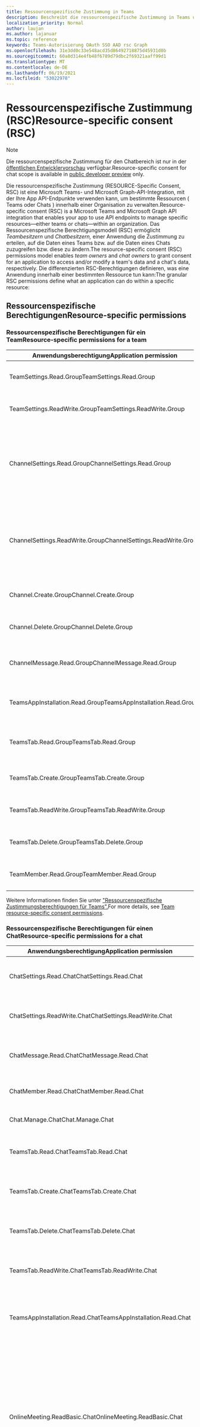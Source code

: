 ```yaml
---
title: Ressourcenspezifische Zustimmung in Teams
description: Beschreibt die ressourcenspezifische Zustimmung in Teams und wie sie genutzt werden kann.
localization_priority: Normal
author: laujan
ms.author: lajanuar
ms.topic: reference
keywords: Teams-Autorisierung OAuth SSO AAD rsc Graph
ms.openlocfilehash: 31e3dd0c33e548acd35d86492718875d45931d0b
ms.sourcegitcommit: 60a8d314e4fb48f6789d79dbc2f69321aaff99d1
ms.translationtype: MT
ms.contentlocale: de-DE
ms.lasthandoff: 06/19/2021
ms.locfileid: "53022978"
---
```

# <a name="resource-specific-consent-rsc"></a><span data-ttu-id="8dbed-104">Ressourcenspezifische Zustimmung (RSC)</span><span class="sxs-lookup"><span data-stu-id="8dbed-104">Resource-specific consent (RSC)</span></span>

> [!NOTE]
> <span data-ttu-id="8dbed-105">Die ressourcenspezifische Zustimmung für den Chatbereich ist nur in der [öffentlichen Entwicklervorschau](../../resources/dev-preview/developer-preview-intro.md) verfügbar.</span><span class="sxs-lookup"><span data-stu-id="8dbed-105">Resource-specific consent for chat scope is available in [public developer preview](../../resources/dev-preview/developer-preview-intro.md) only.</span></span>

<span data-ttu-id="8dbed-106">Die ressourcenspezifische Zustimmung (RESOURCE-Specific Consent, RSC) ist eine Microsoft Teams- und Microsoft Graph-API-Integration, mit der Ihre App API-Endpunkte verwenden kann, um bestimmte Ressourcen ( Teams oder Chats ) innerhalb einer Organisation zu verwalten.</span><span class="sxs-lookup"><span data-stu-id="8dbed-106">Resource-specific consent (RSC) is a Microsoft Teams and Microsoft Graph API integration that enables your app to use API endpoints to manage specific resources—either teams or chats—within an organization.</span></span> <span data-ttu-id="8dbed-107">Das Ressourcenspezifische Berechtigungsmodell (RSC) ermöglicht *Teambesitzern* und *Chatbesitzern,* einer Anwendung die Zustimmung zu erteilen, auf die Daten eines Teams bzw. auf die Daten eines Chats zuzugreifen bzw. diese zu ändern.</span><span class="sxs-lookup"><span data-stu-id="8dbed-107">The resource-specific consent (RSC) permissions model enables *team owners* and *chat owners* to grant consent for an application to access and/or modify a team's data and a chat's data, respectively.</span></span> <span data-ttu-id="8dbed-108">Die differenzierten RSC-Berechtigungen definieren, was eine Anwendung innerhalb einer bestimmten Ressource tun kann:</span><span class="sxs-lookup"><span data-stu-id="8dbed-108">The granular RSC permissions define what an application can do within a specific resource:</span></span>

## <a name="resource-specific-permissions"></a><span data-ttu-id="8dbed-109">Ressourcenspezifische Berechtigungen</span><span class="sxs-lookup"><span data-stu-id="8dbed-109">Resource-specific permissions</span></span>

### <a name="resource-specific-permissions-for-a-team"></a><span data-ttu-id="8dbed-110">Ressourcenspezifische Berechtigungen für ein Team</span><span class="sxs-lookup"><span data-stu-id="8dbed-110">Resource-specific permissions for a team</span></span>
|<span data-ttu-id="8dbed-111">Anwendungsberechtigung</span><span class="sxs-lookup"><span data-stu-id="8dbed-111">Application permission</span></span>| <span data-ttu-id="8dbed-112">Aktion</span><span class="sxs-lookup"><span data-stu-id="8dbed-112">Action</span></span> |
| ----- | ----- |
|<span data-ttu-id="8dbed-113">TeamSettings.Read.Group</span><span class="sxs-lookup"><span data-stu-id="8dbed-113">TeamSettings.Read.Group</span></span> | <span data-ttu-id="8dbed-114">Rufen Sie die Einstellungen dieses Teams ab.</span><span class="sxs-lookup"><span data-stu-id="8dbed-114">Get this team's settings.</span></span>|
|<span data-ttu-id="8dbed-115">TeamSettings.ReadWrite.Group</span><span class="sxs-lookup"><span data-stu-id="8dbed-115">TeamSettings.ReadWrite.Group</span></span>|<span data-ttu-id="8dbed-116">Aktualisieren Sie die Einstellungen dieses Teams.</span><span class="sxs-lookup"><span data-stu-id="8dbed-116">Update this team's settings.</span></span>|
|<span data-ttu-id="8dbed-117">ChannelSettings.Read.Group</span><span class="sxs-lookup"><span data-stu-id="8dbed-117">ChannelSettings.Read.Group</span></span>|<span data-ttu-id="8dbed-118">Rufen Sie die Kanalnamen, Kanalbeschreibungen und Kanaleinstellungen dieses Teams ab.</span><span class="sxs-lookup"><span data-stu-id="8dbed-118">Get this team's channel names, channel descriptions, and channel settings.</span></span>|
|<span data-ttu-id="8dbed-119">ChannelSettings.ReadWrite.Group</span><span class="sxs-lookup"><span data-stu-id="8dbed-119">ChannelSettings.ReadWrite.Group</span></span>|<span data-ttu-id="8dbed-120">Aktualisieren Sie die Kanalnamen, Kanalbeschreibungen und Kanaleinstellungen dieses Teams.</span><span class="sxs-lookup"><span data-stu-id="8dbed-120">Update this team's channel names, channel descriptions, and channel settings.</span></span>|
|<span data-ttu-id="8dbed-121">Channel.Create.Group</span><span class="sxs-lookup"><span data-stu-id="8dbed-121">Channel.Create.Group</span></span>|<span data-ttu-id="8dbed-122">Erstellen von Kanälen in diesem Team.</span><span class="sxs-lookup"><span data-stu-id="8dbed-122">Create channels in this team.</span></span> |
|<span data-ttu-id="8dbed-123">Channel.Delete.Group</span><span class="sxs-lookup"><span data-stu-id="8dbed-123">Channel.Delete.Group</span></span>|<span data-ttu-id="8dbed-124">Löschen Sie Kanäle in diesem Team.</span><span class="sxs-lookup"><span data-stu-id="8dbed-124">Delete channels in this team.</span></span> |
|<span data-ttu-id="8dbed-125">ChannelMessage.Read.Group</span><span class="sxs-lookup"><span data-stu-id="8dbed-125">ChannelMessage.Read.Group</span></span> |<span data-ttu-id="8dbed-126">Rufen Sie die Kanalnachrichten dieses Teams ab.</span><span class="sxs-lookup"><span data-stu-id="8dbed-126">Get this team's channel messages.</span></span> |
|<span data-ttu-id="8dbed-127">TeamsAppInstallation.Read.Group</span><span class="sxs-lookup"><span data-stu-id="8dbed-127">TeamsAppInstallation.Read.Group</span></span>|<span data-ttu-id="8dbed-128">Rufen Sie eine Liste der installierten Apps dieses Teams ab.</span><span class="sxs-lookup"><span data-stu-id="8dbed-128">Get a list of this team's installed apps.</span></span>|
|<span data-ttu-id="8dbed-129">TeamsTab.Read.Group</span><span class="sxs-lookup"><span data-stu-id="8dbed-129">TeamsTab.Read.Group</span></span>|<span data-ttu-id="8dbed-130">Rufen Sie eine Liste der Registerkarten dieses Teams ab.</span><span class="sxs-lookup"><span data-stu-id="8dbed-130">Get a list of this team's tabs.</span></span>|
|<span data-ttu-id="8dbed-131">TeamsTab.Create.Group</span><span class="sxs-lookup"><span data-stu-id="8dbed-131">TeamsTab.Create.Group</span></span>|<span data-ttu-id="8dbed-132">Erstellen von Registerkarten in diesem Team.</span><span class="sxs-lookup"><span data-stu-id="8dbed-132">Create tabs in this team.</span></span> |
|<span data-ttu-id="8dbed-133">TeamsTab.ReadWrite.Group</span><span class="sxs-lookup"><span data-stu-id="8dbed-133">TeamsTab.ReadWrite.Group</span></span>|<span data-ttu-id="8dbed-134">Aktualisieren Sie die Registerkarten dieses Teams.</span><span class="sxs-lookup"><span data-stu-id="8dbed-134">Update this team's tabs.</span></span> |
|<span data-ttu-id="8dbed-135">TeamsTab.Delete.Group</span><span class="sxs-lookup"><span data-stu-id="8dbed-135">TeamsTab.Delete.Group</span></span>|<span data-ttu-id="8dbed-136">Löschen der Registerkarten dieses Teams.</span><span class="sxs-lookup"><span data-stu-id="8dbed-136">Delete this team's tabs.</span></span> |
|<span data-ttu-id="8dbed-137">TeamMember.Read.Group</span><span class="sxs-lookup"><span data-stu-id="8dbed-137">TeamMember.Read.Group</span></span>|<span data-ttu-id="8dbed-138">Rufen Sie die Mitglieder dieses Teams ab.</span><span class="sxs-lookup"><span data-stu-id="8dbed-138">Get this team's members.</span></span> |

<span data-ttu-id="8dbed-139">Weitere Informationen finden Sie unter ["Ressourcenspezifische Zustimmungsberechtigungen für Teams".](/graph/permissions-reference#team-resource-specific-consent-permissions)</span><span class="sxs-lookup"><span data-stu-id="8dbed-139">For more details, see [Team resource-specific consent permissions](/graph/permissions-reference#team-resource-specific-consent-permissions).</span></span>

### <a name="resource-specific-permissions-for-a-chat"></a><span data-ttu-id="8dbed-140">Ressourcenspezifische Berechtigungen für einen Chat</span><span class="sxs-lookup"><span data-stu-id="8dbed-140">Resource-specific permissions for a chat</span></span>
|<span data-ttu-id="8dbed-141">Anwendungsberechtigung</span><span class="sxs-lookup"><span data-stu-id="8dbed-141">Application permission</span></span>| <span data-ttu-id="8dbed-142">Aktion</span><span class="sxs-lookup"><span data-stu-id="8dbed-142">Action</span></span> |
| ----- | ----- |
| <span data-ttu-id="8dbed-143">ChatSettings.Read.Chat</span><span class="sxs-lookup"><span data-stu-id="8dbed-143">ChatSettings.Read.Chat</span></span>         | <span data-ttu-id="8dbed-144">Rufen Sie die Einstellungen dieses Chats ab.</span><span class="sxs-lookup"><span data-stu-id="8dbed-144">Get this chat's settings.</span></span>                                    |
| <span data-ttu-id="8dbed-145">ChatSettings.ReadWrite.Chat</span><span class="sxs-lookup"><span data-stu-id="8dbed-145">ChatSettings.ReadWrite.Chat</span></span>    | <span data-ttu-id="8dbed-146">Aktualisieren Sie die Einstellungen dieses Chats.</span><span class="sxs-lookup"><span data-stu-id="8dbed-146">Update this chat's settings.</span></span>                          |
| <span data-ttu-id="8dbed-147">ChatMessage.Read.Chat</span><span class="sxs-lookup"><span data-stu-id="8dbed-147">ChatMessage.Read.Chat</span></span>          | <span data-ttu-id="8dbed-148">Rufen Sie die Nachrichten dieses Chats ab.</span><span class="sxs-lookup"><span data-stu-id="8dbed-148">Get this chat's messages.</span></span>                                    |
| <span data-ttu-id="8dbed-149">ChatMember.Read.Chat</span><span class="sxs-lookup"><span data-stu-id="8dbed-149">ChatMember.Read.Chat</span></span>           | <span data-ttu-id="8dbed-150">Rufen Sie die Mitglieder dieses Chats ab.</span><span class="sxs-lookup"><span data-stu-id="8dbed-150">Get this chat's members.</span></span>                                     |
| <span data-ttu-id="8dbed-151">Chat.Manage.Chat</span><span class="sxs-lookup"><span data-stu-id="8dbed-151">Chat.Manage.Chat</span></span>               | <span data-ttu-id="8dbed-152">Verwalten dieses Chats.</span><span class="sxs-lookup"><span data-stu-id="8dbed-152">Manage this chat.</span></span>                                             |
| <span data-ttu-id="8dbed-153">TeamsTab.Read.Chat</span><span class="sxs-lookup"><span data-stu-id="8dbed-153">TeamsTab.Read.Chat</span></span>             | <span data-ttu-id="8dbed-154">Rufen Sie die Registerkarten dieses Chats ab.</span><span class="sxs-lookup"><span data-stu-id="8dbed-154">Get this chat's tabs.</span></span>                                        |
| <span data-ttu-id="8dbed-155">TeamsTab.Create.Chat</span><span class="sxs-lookup"><span data-stu-id="8dbed-155">TeamsTab.Create.Chat</span></span>           | <span data-ttu-id="8dbed-156">Erstellen von Registerkarten in diesem Chat.</span><span class="sxs-lookup"><span data-stu-id="8dbed-156">Create tabs in this chat.</span></span>                                     |
| <span data-ttu-id="8dbed-157">TeamsTab.Delete.Chat</span><span class="sxs-lookup"><span data-stu-id="8dbed-157">TeamsTab.Delete.Chat</span></span>           | <span data-ttu-id="8dbed-158">Löschen der Registerkarten dieses Chats.</span><span class="sxs-lookup"><span data-stu-id="8dbed-158">Delete this chat's tabs.</span></span>                                      |
| <span data-ttu-id="8dbed-159">TeamsTab.ReadWrite.Chat</span><span class="sxs-lookup"><span data-stu-id="8dbed-159">TeamsTab.ReadWrite.Chat</span></span>        | <span data-ttu-id="8dbed-160">Verwalten der Registerkarten dieses Chats.</span><span class="sxs-lookup"><span data-stu-id="8dbed-160">Manage this chat's tabs.</span></span>                                      |
| <span data-ttu-id="8dbed-161">TeamsAppInstallation.Read.Chat</span><span class="sxs-lookup"><span data-stu-id="8dbed-161">TeamsAppInstallation.Read.Chat</span></span> | <span data-ttu-id="8dbed-162">Rufen Sie ab, welche Apps in diesem Chat installiert sind.</span><span class="sxs-lookup"><span data-stu-id="8dbed-162">Get which apps are installed in this chat.</span></span>                   |
| <span data-ttu-id="8dbed-163">OnlineMeeting.ReadBasic.Chat</span><span class="sxs-lookup"><span data-stu-id="8dbed-163">OnlineMeeting.ReadBasic.Chat</span></span>   | <span data-ttu-id="8dbed-164">Rufen Sie grundlegende Eigenschaften einer Besprechung ab, die diesem Chat zugeordnet ist, z. B. Name, Zeitplan, Organisator und Teilnahmelink.</span><span class="sxs-lookup"><span data-stu-id="8dbed-164">Get basic properties—such as name, schedule, organizer, and join link—of a meeting associated with this chat.</span></span> |

<span data-ttu-id="8dbed-165">Weitere Informationen finden Sie unter ["Ressourcenspezifische Zustimmungsberechtigungen für Chats".](/graph/permissions-reference#chat-resource-specific-consent-permissions)</span><span class="sxs-lookup"><span data-stu-id="8dbed-165">For more details, see [Chat resource-specific consent permissions](/graph/permissions-reference#chat-resource-specific-consent-permissions).</span></span>

>[!NOTE]
><span data-ttu-id="8dbed-166">Ressourcenspezifische Berechtigungen sind nur für Teams Apps verfügbar, die auf dem Teams-Client installiert sind und derzeit nicht Teil des Azure Active Directory-Portals sind.</span><span class="sxs-lookup"><span data-stu-id="8dbed-166">Resource-specific permissions are only available to Teams apps installed on the Teams client and are currently not part of the Azure Active Directory portal.</span></span>

## <a name="enable-resource-specific-consent-in-your-application"></a><span data-ttu-id="8dbed-167">Aktivieren der ressourcenspezifischen Zustimmung in Ihrer Anwendung</span><span class="sxs-lookup"><span data-stu-id="8dbed-167">Enable resource-specific consent in your application</span></span>

<span data-ttu-id="8dbed-168">Die Schritte zum Aktivieren von RSC in Ihrer Anwendung sind wie folgt:</span><span class="sxs-lookup"><span data-stu-id="8dbed-168">The steps for enabling RSC in your application are as follows:</span></span>

1. <span data-ttu-id="8dbed-169">[Konfigurieren Sie die Zustimmungseinstellungen im Azure Active Directory-Portal.](#configure-consent-settings-in-the-azure-ad-portal)</span><span class="sxs-lookup"><span data-stu-id="8dbed-169">[Configure consent settings in the Azure Active Directory portal](#configure-consent-settings-in-the-azure-ad-portal).</span></span>
    1. <span data-ttu-id="8dbed-170">Konfigurieren Sie die Einstellungen für die Zustimmung des [Gruppenbesitzers für RSC in einem Team.](#configure-group-owner-consent-settings-for-rsc-in-a-team)</span><span class="sxs-lookup"><span data-stu-id="8dbed-170">[Configure group owner consent settings for RSC in a team](#configure-group-owner-consent-settings-for-rsc-in-a-team).</span></span>
    1. <span data-ttu-id="8dbed-171">[Konfigurieren von Benutzer-Zustimmungseinstellungen für RSC in einem Chat.](#configure-user-consent-settings-for-rsc-in-a-chat)</span><span class="sxs-lookup"><span data-stu-id="8dbed-171">[Configure user consent settings for RSC in a chat](#configure-user-consent-settings-for-rsc-in-a-chat).</span></span>
1. <span data-ttu-id="8dbed-172">[Registrieren Sie Ihre App bei Microsoft Identity Platform über das Azure AD-Portal.](#register-your-app-with-microsoft-identity-platform-via-the-azure-ad-portal)</span><span class="sxs-lookup"><span data-stu-id="8dbed-172">[Register your app with Microsoft identity platform via the Azure AD portal](#register-your-app-with-microsoft-identity-platform-via-the-azure-ad-portal).</span></span>
1. <span data-ttu-id="8dbed-173">[Überprüfen Sie Ihre Anwendungsberechtigungen im Azure AD-Portal.](#review-your-application-permissions-in-the-azure-ad-portal)</span><span class="sxs-lookup"><span data-stu-id="8dbed-173">[Review your application permissions in the Azure AD portal](#review-your-application-permissions-in-the-azure-ad-portal).</span></span>
1. <span data-ttu-id="8dbed-174">[Rufen Sie ein Zugriffstoken von der Microsoft Identity-Plattform ab.](#obtain-an-access-token-from-the-microsoft-identity-platform)</span><span class="sxs-lookup"><span data-stu-id="8dbed-174">[Obtain an access token from the Microsoft Identity platform](#obtain-an-access-token-from-the-microsoft-identity-platform).</span></span>
1. <span data-ttu-id="8dbed-175">[Aktualisieren Sie das Teams-App-Manifest.](#update-your-teams-app-manifest)</span><span class="sxs-lookup"><span data-stu-id="8dbed-175">[Update your Teams app manifest](#update-your-teams-app-manifest).</span></span>
1. <span data-ttu-id="8dbed-176">[Installieren Sie Ihre App direkt in Teams.](#sideload-your-app-in-teams)</span><span class="sxs-lookup"><span data-stu-id="8dbed-176">[Install your app directly in Teams](#sideload-your-app-in-teams).</span></span>
1. <span data-ttu-id="8dbed-177">[Überprüfen Sie Ihre App auf hinzugefügte RSC-Berechtigungen.](#check-your-app-for-added-rsc-permissions)</span><span class="sxs-lookup"><span data-stu-id="8dbed-177">[Check your app for added RSC permissions](#check-your-app-for-added-rsc-permissions).</span></span>
    1. <span data-ttu-id="8dbed-178">[Überprüfen Sie Ihre App auf hinzugefügte RSC-Berechtigungen in einem Team.](#check-your-app-for-added-rsc-permissions-in-a-team)</span><span class="sxs-lookup"><span data-stu-id="8dbed-178">[Check your app for added RSC permissions in a team](#check-your-app-for-added-rsc-permissions-in-a-team).</span></span>
    1. <span data-ttu-id="8dbed-179">[Überprüfen Sie Ihre App auf hinzugefügte RSC-Berechtigungen in einem Chat.](#check-your-app-for-added-rsc-permissions-in-a-chat)</span><span class="sxs-lookup"><span data-stu-id="8dbed-179">[Check your app for added RSC permissions in a chat](#check-your-app-for-added-rsc-permissions-in-a-chat).</span></span>

## <a name="configure-consent-settings-in-the-azure-ad-portal"></a><span data-ttu-id="8dbed-180">Konfigurieren von Zustimmungseinstellungen im Azure AD-Portal</span><span class="sxs-lookup"><span data-stu-id="8dbed-180">Configure consent settings in the Azure AD portal</span></span>

### <a name="configure-group-owner-consent-settings-for-rsc-in-a-team"></a><span data-ttu-id="8dbed-181">Konfigurieren der Einstellungen für die Zustimmung des Gruppenbesitzers für RSC in einem Team</span><span class="sxs-lookup"><span data-stu-id="8dbed-181">Configure group owner consent settings for RSC in a team</span></span>

<span data-ttu-id="8dbed-182">Sie können die Zustimmung des [Gruppenbesitzers](/azure/active-directory/manage-apps/configure-user-consent-groups?tabs=azure-portal) direkt im Azure-Portal aktivieren oder deaktivieren:</span><span class="sxs-lookup"><span data-stu-id="8dbed-182">You can enable or disable [group owner consent](/azure/active-directory/manage-apps/configure-user-consent-groups?tabs=azure-portal) directly within the Azure portal:</span></span>

> [!div class="checklist"]
>
>- <span data-ttu-id="8dbed-183">Melden Sie sich beim [Azure-Portal](https://portal.azure.com) als [globaler Administrator/Unternehmensadministrator](/azure/active-directory/roles/permissions-reference#global-administrator&preserve-view=true)an.</span><span class="sxs-lookup"><span data-stu-id="8dbed-183">Sign in to the [Azure portal](https://portal.azure.com) as a [Global Administrator/Company Administrator](/azure/active-directory/roles/permissions-reference#global-administrator&preserve-view=true).</span></span>  
 > - <span data-ttu-id="8dbed-184">[Wählen Sie](https://portal.azure.com/#blade/Microsoft_AAD_IAM/ConsentPoliciesMenuBlade/UserSettings) **Azure Active Directory**  =>  **Enterprise Anwendungen**  =>  **Zustimmungs- und Berechtigungseinstellungen** für  =>  **Benutzergenehmigungen** aus.</span><span class="sxs-lookup"><span data-stu-id="8dbed-184">[Select](https://portal.azure.com/#blade/Microsoft_AAD_IAM/ConsentPoliciesMenuBlade/UserSettings) **Azure Active Directory** => **Enterprise applications** => **Consent and permissions** => **User consent settings**.</span></span>
> - <span data-ttu-id="8dbed-185">Aktivieren, deaktivieren oder einschränken Sie die Zustimmung des Benutzers mit der steuerelementbeschrifteten Zustimmung des **Gruppenbesitzers für Apps, die auf Daten zugreifen** (standardmäßig ist die Zustimmung des **Gruppenbesitzers für alle Gruppenbesitzer zulässig).**</span><span class="sxs-lookup"><span data-stu-id="8dbed-185">Enable, disable, or limit user consent with the control labeled **Group owner consent for apps accessing data** (The default is **Allow group owner consent for all group owners**).</span></span> <span data-ttu-id="8dbed-186">Damit ein Teambesitzer eine App mit RSC installieren kann, muss die Zustimmung des Gruppenbesitzers für diesen Benutzer aktiviert sein.</span><span class="sxs-lookup"><span data-stu-id="8dbed-186">For a team owner to install an app using RSC, group owner consent must be enabled for that user.</span></span>

![Azure rsc-Teamkonfiguration](../../assets/images/azure-rsc-team-configuration.png)

<span data-ttu-id="8dbed-188">Um die Zustimmung des Gruppenbesitzers mithilfe von PowerShell zu aktivieren oder zu deaktivieren, führen Sie die unter Konfigurieren der [Gruppenbesitzerzustimmung mitHilfe von PowerShell](/azure/active-directory/manage-apps/configure-user-consent-groups?tabs=azure-powershell)beschriebenen Schritte aus.</span><span class="sxs-lookup"><span data-stu-id="8dbed-188">To enable or disable group owner consent using PowerShell, follow the steps outlined in [Configure group owner consent using PowerShell](/azure/active-directory/manage-apps/configure-user-consent-groups?tabs=azure-powershell).</span></span>

### <a name="configure-user-consent-settings-for-rsc-in-a-chat"></a><span data-ttu-id="8dbed-189">Konfigurieren von Benutzer-Zustimmungseinstellungen für RSC in einem Chat</span><span class="sxs-lookup"><span data-stu-id="8dbed-189">Configure user consent settings for RSC in a chat</span></span>

<span data-ttu-id="8dbed-190">Sie können die Zustimmung des [Benutzers](/azure/active-directory/manage-apps/configure-user-consent?tabs=azure-portal) direkt im Azure-Portal aktivieren oder deaktivieren:</span><span class="sxs-lookup"><span data-stu-id="8dbed-190">You can enable or disable [user consent](/azure/active-directory/manage-apps/configure-user-consent?tabs=azure-portal) directly within the Azure portal:</span></span>

> [!div class="checklist"]
>
>- <span data-ttu-id="8dbed-191">Melden Sie sich beim [Azure-Portal](https://portal.azure.com) als [globaler Administrator/Unternehmensadministrator](/azure/active-directory/roles/permissions-reference#global-administrator&preserve-view=true)an.</span><span class="sxs-lookup"><span data-stu-id="8dbed-191">Sign in to the [Azure portal](https://portal.azure.com) as a [Global Administrator/Company Administrator](/azure/active-directory/roles/permissions-reference#global-administrator&preserve-view=true).</span></span>  
 > - <span data-ttu-id="8dbed-192">[Wählen Sie](https://portal.azure.com/#blade/Microsoft_AAD_IAM/ConsentPoliciesMenuBlade/UserSettings) **Azure Active Directory**  =>  **Enterprise Anwendungen**  =>  **Zustimmungs- und Berechtigungseinstellungen** für  =>  **Benutzergenehmigungen** aus.</span><span class="sxs-lookup"><span data-stu-id="8dbed-192">[Select](https://portal.azure.com/#blade/Microsoft_AAD_IAM/ConsentPoliciesMenuBlade/UserSettings) **Azure Active Directory** => **Enterprise applications** => **Consent and permissions** => **User consent settings**.</span></span>
> - <span data-ttu-id="8dbed-193">Aktivieren, deaktivieren oder einschränken Sie die Zustimmung des Benutzers mit dem Steuerelement mit der Bezeichnung **"Benutzer-Zustimmung für Anwendungen"** (standardmäßig ist **"Benutzergenehmigung für Apps zulassen").**</span><span class="sxs-lookup"><span data-stu-id="8dbed-193">Enable, disable, or limit user consent with the control labeled **User consent for applications** (The default is **Allow user consent for apps**).</span></span> <span data-ttu-id="8dbed-194">Damit ein Chatmitglied eine App mit RSC installieren kann, muss die Benutzerzustimmung für diesen Benutzer aktiviert sein.</span><span class="sxs-lookup"><span data-stu-id="8dbed-194">For a chat member to install an app using RSC, user consent must be enabled for that user.</span></span>

![Azure rsc-Chatkonfiguration](../../assets/images/azure-rsc-chat-configuration.png)

<span data-ttu-id="8dbed-196">Um die Benutzerzustimmung mithilfe von PowerShell zu aktivieren oder zu deaktivieren, führen Sie die unter Konfigurieren der [Benutzerzustimmung mitHilfe von PowerShell](/azure/active-directory/manage-apps/configure-user-consent?tabs=azure-powershell)beschriebenen Schritte aus.</span><span class="sxs-lookup"><span data-stu-id="8dbed-196">To enable or disable user consent using PowerShell, follow the steps outlined in [Configure user consent using PowerShell](/azure/active-directory/manage-apps/configure-user-consent?tabs=azure-powershell).</span></span>


## <a name="register-your-app-with-microsoft-identity-platform-via-the-azure-ad-portal"></a><span data-ttu-id="8dbed-197">Registrieren Ihrer App bei Microsoft Identity Platform über das Azure AD-Portal</span><span class="sxs-lookup"><span data-stu-id="8dbed-197">Register your app with Microsoft identity platform via the Azure AD portal</span></span>

<span data-ttu-id="8dbed-198">Das Azure Active Directory-Portal bietet Ihnen eine zentrale Plattform zum Registrieren und Konfigurieren Ihrer Apps.</span><span class="sxs-lookup"><span data-stu-id="8dbed-198">The Azure Active Directory portal provides a central platform for you to register and configure your apps.</span></span> <span data-ttu-id="8dbed-199">Ihre App muss im Azure AD-Portal registriert sein, damit sie in die Microsoft Identity Platform integriert und Microsoft Graph-APIs aufgerufen werden kann.</span><span class="sxs-lookup"><span data-stu-id="8dbed-199">Your app must be registered in the Azure AD portal to integrate with the Microsoft identity platform and call Microsoft Graph APIs.</span></span> <span data-ttu-id="8dbed-200">Weitere Informationen finden Sie unter [Registrieren einer Anwendung mit dem Microsoft Identity Platform](/graph/auth-register-app-v2).</span><span class="sxs-lookup"><span data-stu-id="8dbed-200">For more information, see [Register an application with the Microsoft identity platform](/graph/auth-register-app-v2).</span></span>

>[!WARNING]
><span data-ttu-id="8dbed-201">Eine Azure AD-App-ID sollte nicht für mehrere Teams Apps freigegeben werden.</span><span class="sxs-lookup"><span data-stu-id="8dbed-201">An Azure AD app ID should not be shared across multiple Teams apps.</span></span> <span data-ttu-id="8dbed-202">Es sollte eine 1:1-Zuordnung zwischen einer Teams-App und einer Azure AD-App geben.</span><span class="sxs-lookup"><span data-stu-id="8dbed-202">There should be a 1:1 mapping between a Teams App and an Azure AD app.</span></span> <span data-ttu-id="8dbed-203">Versuche, mehrere Teams Apps zu installieren, die derselben Azure AD-App-ID zugeordnet sind, führen zu Installations-/Laufzeitfehlern.</span><span class="sxs-lookup"><span data-stu-id="8dbed-203">Attempts to install multiple Teams apps which are associated with the same Azure AD app ID will cause installation/runtime failures.</span></span>

## <a name="review-your-application-permissions-in-the-azure-ad-portal"></a><span data-ttu-id="8dbed-204">Überprüfen Der Anwendungsberechtigungen im Azure AD-Portal</span><span class="sxs-lookup"><span data-stu-id="8dbed-204">Review your application permissions in the Azure AD portal</span></span>

<span data-ttu-id="8dbed-205">Navigieren Sie zur Registrierungsseite der **Start-App,**  =>   und wählen Sie Ihre RSC-App aus.</span><span class="sxs-lookup"><span data-stu-id="8dbed-205">Navigate to the **Home** => **App registrations** page and select your RSC app.</span></span> <span data-ttu-id="8dbed-206">Wählen Sie in der linken Navigationsleiste **API-Berechtigungen** aus, und überprüfen Sie die Liste der konfigurierten Berechtigungen für Ihre App.</span><span class="sxs-lookup"><span data-stu-id="8dbed-206">Choose **API permissions** from the left nav bar and examine the list of configured permissions for your app.</span></span> <span data-ttu-id="8dbed-207">Wenn Ihre App nur RSC Graph API-Aufrufe vorgibt, löschen Sie alle Berechtigungen auf dieser Seite.</span><span class="sxs-lookup"><span data-stu-id="8dbed-207">If your app will only make RSC Graph API calls, delete all the permission on that page.</span></span> <span data-ttu-id="8dbed-208">Wenn Ihre App auch Nicht-RSC-Aufrufe vorgibt, behalten Sie diese Berechtigungen bei Bedarf bei.</span><span class="sxs-lookup"><span data-stu-id="8dbed-208">If your app will also make non-RSC calls, keep those permissions as needed.</span></span>

>[!IMPORTANT]
><span data-ttu-id="8dbed-209">Das Azure AD-Portal kann nicht zum Anfordern von RSC-Berechtigungen verwendet werden.</span><span class="sxs-lookup"><span data-stu-id="8dbed-209">The Azure AD portal cannot be used to request RSC permissions.</span></span> <span data-ttu-id="8dbed-210">RSC-Berechtigungen gelten derzeit ausschließlich für Teams Anwendungen, die im Teams-Client installiert sind, und werden in der JSON-Datei (Teams App Manifest) deklariert.</span><span class="sxs-lookup"><span data-stu-id="8dbed-210">RSC permissions are currently exclusive to Teams applications installed in the Teams client and are declared in the Teams app manifest (JSON) file.</span></span>

## <a name="obtain-an-access-token-from-the-microsoft-identity-platform"></a><span data-ttu-id="8dbed-211">Abrufen eines Zugriffstokens vom Microsoft Identity Platform</span><span class="sxs-lookup"><span data-stu-id="8dbed-211">Obtain an access token from the Microsoft identity platform</span></span>

<span data-ttu-id="8dbed-212">Um Graph API-Aufrufe auszuführen, müssen Sie ein Zugriffstoken für Ihre App von der Identitätsplattform abrufen.</span><span class="sxs-lookup"><span data-stu-id="8dbed-212">To make Graph API calls, you must obtain an access token for your app from the identity platform.</span></span> <span data-ttu-id="8dbed-213">Bevor Ihre App ein Token vom Microsoft Identity Platform abrufen kann, muss sie im Azure AD-Portal registriert werden.</span><span class="sxs-lookup"><span data-stu-id="8dbed-213">Before your app can get a token from the Microsoft identity platform, it must be registered in the Azure AD portal.</span></span> <span data-ttu-id="8dbed-214">Das Zugriffstoken enthält Informationen zu Ihrer App und die Berechtigungen, über die es für die Ressourcen und APIs verfügt, die über Microsoft Graph bereitgestellt werden.</span><span class="sxs-lookup"><span data-stu-id="8dbed-214">The access token contains information about your app and the permissions it has for the resources and APIs available through Microsoft Graph.</span></span>

<span data-ttu-id="8dbed-215">Sie benötigen die folgenden Werte aus dem Azure AD-Registrierungsprozess, um ein Zugriffstoken von der Identitätsplattform abzurufen:</span><span class="sxs-lookup"><span data-stu-id="8dbed-215">You'll need to have the following values from the Azure AD registration process to retrieve an access token from the identity platform:</span></span>

- <span data-ttu-id="8dbed-216">Die vom App-Registrierungsportal zugewiesene **Anwendungs-ID.**</span><span class="sxs-lookup"><span data-stu-id="8dbed-216">The **Application ID** assigned by the app registration portal.</span></span> <span data-ttu-id="8dbed-217">Wenn Ihre App einmaliges Anmelden (Single Sign-On, SSO) unterstützt, sollten Sie dieselbe Anwendungs-ID für Ihre App und SSO verwenden.</span><span class="sxs-lookup"><span data-stu-id="8dbed-217">If your app supports single sign-on (SSO) you should use the same Application ID for your app and SSO.</span></span>
- <span data-ttu-id="8dbed-218">Das **geheime Clientkennwort** oder ein öffentliches/privates Schlüsselpaar (**Zertifikat).**</span><span class="sxs-lookup"><span data-stu-id="8dbed-218">The  **Client secret/password** or a public/private key pair (**Certificate**).</span></span> <span data-ttu-id="8dbed-219">Dies ist für systemeigene Apps nicht erforderlich.</span><span class="sxs-lookup"><span data-stu-id="8dbed-219">This is not required for native apps.</span></span>
- <span data-ttu-id="8dbed-220">Ein **Umleitungs-URI** (oder Antwort-URL), damit Ihre App Antworten von Azure AD empfängt.</span><span class="sxs-lookup"><span data-stu-id="8dbed-220">A **Redirect URI** (or reply URL) for your app to receive responses from Azure AD.</span></span>

 <span data-ttu-id="8dbed-221">*Siehe* ["Zugriff im Auftrag eines Benutzers erhalten"](/graph/auth-v2-user?view=graph-rest-1.0#3-get-a-token&preserve-view=true) und ["Zugriff ohne Benutzer erhalten"](/graph/auth-v2-service)</span><span class="sxs-lookup"><span data-stu-id="8dbed-221">*See* [Get access on behalf of a user](/graph/auth-v2-user?view=graph-rest-1.0#3-get-a-token&preserve-view=true) and [Get access without a user](/graph/auth-v2-service)</span></span>

## <a name="update-your-teams-app-manifest"></a><span data-ttu-id="8dbed-222">Aktualisieren des Teams-App-Manifests</span><span class="sxs-lookup"><span data-stu-id="8dbed-222">Update your Teams app manifest</span></span>

<span data-ttu-id="8dbed-223">Die RSC-Berechtigungen werden in Ihrer APP-Manifestdatei (JSON) deklariert.</span><span class="sxs-lookup"><span data-stu-id="8dbed-223">The RSC permissions are declared in your app manifest (JSON) file.</span></span>  <span data-ttu-id="8dbed-224">Fügen Sie ihrem [App-Manifest einen webApplicationInfo-Schlüssel](../../resources/schema/manifest-schema.md#webapplicationinfo) mit den folgenden Werten hinzu:</span><span class="sxs-lookup"><span data-stu-id="8dbed-224">Add a [webApplicationInfo](../../resources/schema/manifest-schema.md#webapplicationinfo) key to your app manifest with the following values:</span></span>

> [!div class="checklist"]
>
> - <span data-ttu-id="8dbed-225">**id**  – Ihre Azure AD-App-ID.</span><span class="sxs-lookup"><span data-stu-id="8dbed-225">**id**  — your Azure AD app ID.</span></span> <span data-ttu-id="8dbed-226">Weitere Informationen finden Sie unter [Registrieren Ihrer App im Azure AD-Portal.](resource-specific-consent.md#register-your-app-with-microsoft-identity-platform-via-the-azure-ad-portal)</span><span class="sxs-lookup"><span data-stu-id="8dbed-226">For more information, see [Register your app in the Azure AD portal](resource-specific-consent.md#register-your-app-with-microsoft-identity-platform-via-the-azure-ad-portal).</span></span>
> - <span data-ttu-id="8dbed-227">**Ressource**  – eine beliebige Zeichenfolge.</span><span class="sxs-lookup"><span data-stu-id="8dbed-227">**resource**  — any string.</span></span> <span data-ttu-id="8dbed-228">Dieses Feld hat keinen Vorgang in RSC, muss jedoch hinzugefügt werden und einen Wert aufweisen, um eine Fehlerantwort zu vermeiden. Jede Zeichenfolge wird ausgeführt.</span><span class="sxs-lookup"><span data-stu-id="8dbed-228">This field has no operation in RSC, but must be added and have a value to avoid an error response; any string will do.</span></span>
> - <span data-ttu-id="8dbed-229">**Anwendungsberechtigungen** – RSC-Berechtigungen für Ihre App.</span><span class="sxs-lookup"><span data-stu-id="8dbed-229">**application permissions** — RSC permissions for  your app.</span></span> <span data-ttu-id="8dbed-230">Weitere Informationen finden Sie unter ["Ressourcenspezifische Berechtigungen".](resource-specific-consent.md#resource-specific-permissions)</span><span class="sxs-lookup"><span data-stu-id="8dbed-230">For more information, see [Resource-specific Permissions](resource-specific-consent.md#resource-specific-permissions).</span></span>

>
>[!IMPORTANT]
> <span data-ttu-id="8dbed-231">Nicht-RSC-Berechtigungen werden im Azure-Portal gespeichert.</span><span class="sxs-lookup"><span data-stu-id="8dbed-231">Non-RSC permissions are stored in the Azure portal.</span></span> <span data-ttu-id="8dbed-232">Fügen Sie sie nicht dem App-Manifest hinzu.</span><span class="sxs-lookup"><span data-stu-id="8dbed-232">Do not add them to the app manifest.</span></span>
>

### <a name="example-for-rsc-in-a-team"></a><span data-ttu-id="8dbed-233">Beispiel für RSC in einem Team</span><span class="sxs-lookup"><span data-stu-id="8dbed-233">Example for RSC in a team</span></span>
```json
"webApplicationInfo": {
    "id": "XXxxXXXXX-XxXX-xXXX-XXxx-XXXXXXXxxxXX",
    "resource": "https://RscBasedStoreApp",
    "applicationPermissions": [
      "TeamSettings.Read.Group",
      "ChannelMessage.Read.Group",
      "TeamSettings.Edit.Group",
      "ChannelSettings.ReadWrite.Group",
      "Channel.Create.Group",
      "Channel.Delete.Group",
      "TeamsApp.Read.Group",
      "TeamsTab.Read.Group",
      "TeamsTab.Create.Group",
      "TeamsTab.ReadWrite.Group",
      "TeamsTab.Delete.Group",
      "Member.Read.Group",
      "Owner.Read.Group"
    ]
  }
```

### <a name="example-for-rsc-in-a-chat"></a><span data-ttu-id="8dbed-234">Beispiel für RSC in einem Chat</span><span class="sxs-lookup"><span data-stu-id="8dbed-234">Example for RSC in a chat</span></span>
```json
"webApplicationInfo": {
    "id": "XXxxXXXXX-XxXX-xXXX-XXxx-XXXXXXXxxxXX",
    "resource": "https://RscBasedStoreApp",
    "applicationPermissions": [
      "ChatSettings.Read.Chat",
      "ChatSettings.ReadWrite.Chat",
      "ChatMessage.Read.Chat",
      "ChatMember.Read.Chat",
      "Chat.Manage.Chat",
      "TeamsTab.Read.Chat",
      "TeamsTab.Create.Chat",
      "TeamsTab.Delete.Chat",
      "TeamsTab.ReadWrite.Chat",
      "TeamsAppInstallation.Read.Chat",
      "OnlineMeeting.ReadBasic.Chat"
    ]
  }
```

>[!NOTE]
><span data-ttu-id="8dbed-235">Wenn die App die Installation sowohl im Team- als auch im Chatbereich unterstützen soll, können sowohl Team- als auch Chatberechtigungen im selben Manifest unter angegeben `applicationPermissions` werden.</span><span class="sxs-lookup"><span data-stu-id="8dbed-235">If the app is meant to support installation in both team and chat scopes, then both team and chat permissions can be specified in the same manifest under `applicationPermissions`.</span></span>

## <a name="sideload-your-app-in-teams"></a><span data-ttu-id="8dbed-236">Querladen Ihrer App in Teams</span><span class="sxs-lookup"><span data-stu-id="8dbed-236">Sideload your app in Teams</span></span>

<span data-ttu-id="8dbed-237">Wenn Ihr Teams-Administrator benutzerdefinierte App-Uploads zulässt, können Sie Ihre App direkt in ein bestimmtes Team oder einen bestimmten Chat [laden.](~/concepts/deploy-and-publish/apps-upload.md)</span><span class="sxs-lookup"><span data-stu-id="8dbed-237">If your Teams admin allows custom app uploads, you can [sideload your app](~/concepts/deploy-and-publish/apps-upload.md) directly to a specific team or chat.</span></span>

## <a name="check-your-app-for-added-rsc-permissions"></a><span data-ttu-id="8dbed-238">Überprüfen Ihrer App auf hinzugefügte RSC-Berechtigungen</span><span class="sxs-lookup"><span data-stu-id="8dbed-238">Check your app for added RSC permissions</span></span>

>[!IMPORTANT]
><span data-ttu-id="8dbed-239">Die RSC-Berechtigungen werden keinem Benutzer zugeordnet.</span><span class="sxs-lookup"><span data-stu-id="8dbed-239">The RSC permissions are not attributed to a user.</span></span> <span data-ttu-id="8dbed-240">Aufrufe erfolgen mit App-Berechtigungen, nicht mit delegierten Berechtigungen des Benutzers.</span><span class="sxs-lookup"><span data-stu-id="8dbed-240">Calls are made with app permissions, not user delegated permissions.</span></span> <span data-ttu-id="8dbed-241">Daher kann die App Aktionen ausführen, die der Benutzer nicht ausführen kann, z. B. das Löschen einer Registerkarte. Sie sollten die Absicht des Teambesitzers oder Chatbesitzers für Ihren Anwendungsfall überprüfen, bevor Sie RSC-API-Aufrufe tätigen.</span><span class="sxs-lookup"><span data-stu-id="8dbed-241">Thus, the app may be allowed to perform actions that the user cannot, such as deleting a tab. You should review the team owner's or chat owner's intent for your use case prior to making RSC API calls.</span></span> <span data-ttu-id="8dbed-242">Weitere Informationen finden Sie unter [Microsoft Teams API-Übersicht.](/graph/teams-concept-overview)</span><span class="sxs-lookup"><span data-stu-id="8dbed-242">For more information, see [Microsoft Teams API overview](/graph/teams-concept-overview).</span></span>

<span data-ttu-id="8dbed-243">Nachdem die App in einer Ressource installiert wurde, können Sie [Graph Explorer](https://developer.microsoft.com/graph/graph-explorer) verwenden, um die Berechtigungen anzuzeigen, die der App in der Ressource gewährt wurden:</span><span class="sxs-lookup"><span data-stu-id="8dbed-243">Once the app has been installed to a resource, you can use [Graph Explorer](https://developer.microsoft.com/graph/graph-explorer)  to view the permissions that have been granted to the app in the resource:</span></span>

### <a name="check-your-app-for-added-rsc-permissions-in-a-team"></a><span data-ttu-id="8dbed-244">Überprüfen Ihrer App auf hinzugefügte RSC-Berechtigungen in einem Team</span><span class="sxs-lookup"><span data-stu-id="8dbed-244">Check your app for added RSC permissions in a team</span></span>

> [!div class="checklist"]
>
>- <span data-ttu-id="8dbed-245">Rufen Sie die **groupId** des Teams vom Teams-Client ab.</span><span class="sxs-lookup"><span data-stu-id="8dbed-245">Get the team's **groupId** from the Teams client.</span></span>
> - <span data-ttu-id="8dbed-246">Wählen Sie im Teams Client in der Navigationsleiste ganz links **Teams** aus.</span><span class="sxs-lookup"><span data-stu-id="8dbed-246">In the Teams client, select **Teams** from the far left nav bar.</span></span>
> - <span data-ttu-id="8dbed-247">Wählen Sie im Dropdownmenü das Team aus, in dem die App installiert ist.</span><span class="sxs-lookup"><span data-stu-id="8dbed-247">Select the team where the app is installed from the drop-down menu.</span></span>
> - <span data-ttu-id="8dbed-248">Klicken Sie auf das Symbol **"Weitere Optionen"** (&#8943;).</span><span class="sxs-lookup"><span data-stu-id="8dbed-248">Select the **More options** icon (&#8943;).</span></span>
> - <span data-ttu-id="8dbed-249">Wählen Sie **"Link zum Team abrufen" aus.**</span><span class="sxs-lookup"><span data-stu-id="8dbed-249">Select **Get link to team**.</span></span>
> - <span data-ttu-id="8dbed-250">Kopieren und speichern Sie den **groupId-Wert** aus der Zeichenfolge.</span><span class="sxs-lookup"><span data-stu-id="8dbed-250">Copy and save the **groupId** value from the string.</span></span>
> - <span data-ttu-id="8dbed-251">Melden Sie sich **Graph Explorer** an.</span><span class="sxs-lookup"><span data-stu-id="8dbed-251">Log into **Graph Explorer**.</span></span>
> - <span data-ttu-id="8dbed-252">Führen Sie einen **GET-Aufruf** an den folgenden Endpunkt aus: `https://graph.microsoft.com/beta/teams/{teamGroupId}/permissionGrants` .</span><span class="sxs-lookup"><span data-stu-id="8dbed-252">Make a **GET** call to the following endpoint: `https://graph.microsoft.com/beta/teams/{teamGroupId}/permissionGrants`.</span></span> <span data-ttu-id="8dbed-253">Das `clientAppId` Feld in der Antwort wird dem im Teams `webApplicationInfo.id` App-Manifest angegebenen zugeordnet.</span><span class="sxs-lookup"><span data-stu-id="8dbed-253">The `clientAppId` field in the response will map to the `webApplicationInfo.id` specified in the Teams app manifest.</span></span>
  <span data-ttu-id="8dbed-254">![Graph Explorer-Antwort auf get call for team RSC permissions.](../../assets/images/team-graph-permissions.png)</span><span class="sxs-lookup"><span data-stu-id="8dbed-254">![Graph explorer response to GET call for team RSC permissions.](../../assets/images/team-graph-permissions.png)</span></span>

<span data-ttu-id="8dbed-255">Informationen zum Abrufen von Details zu in einem bestimmten Team installierten Apps finden Sie unter [Abrufen der Namen und anderer Details von Apps, die im angegebenen Team installiert sind.](/graph/api/team-list-installedapps#example-2-get-the-names-and-other-details-of-installed-apps)</span><span class="sxs-lookup"><span data-stu-id="8dbed-255">For information about how to get details about apps installed in a specific team, see [Get the names and other details of apps installed in the specified team](/graph/api/team-list-installedapps#example-2-get-the-names-and-other-details-of-installed-apps).</span></span>

### <a name="check-your-app-for-added-rsc-permissions-in-a-chat"></a><span data-ttu-id="8dbed-256">Überprüfen Ihrer App auf hinzugefügte RSC-Berechtigungen in einem Chat</span><span class="sxs-lookup"><span data-stu-id="8dbed-256">Check your app for added RSC permissions in a chat</span></span>

> [!div class="checklist"]
>
>- <span data-ttu-id="8dbed-257">Rufen Sie die Chatthread-ID vom Teams *Webclient* ab.</span><span class="sxs-lookup"><span data-stu-id="8dbed-257">Get the chat thread ID from the Teams *web* client.</span></span>
> - <span data-ttu-id="8dbed-258">Wählen Sie im Teams Webclient in der Navigationsleiste ganz links die Option **"Chat"** aus.</span><span class="sxs-lookup"><span data-stu-id="8dbed-258">In the Teams web client, select **Chat** from the far left nav bar.</span></span>
> - <span data-ttu-id="8dbed-259">Wählen Sie im Dropdownmenü den Chat aus, in dem die App installiert ist.</span><span class="sxs-lookup"><span data-stu-id="8dbed-259">Select the chat where the app is installed from the drop-down menu.</span></span>
> - <span data-ttu-id="8dbed-260">Kopieren Sie die Web-URL, und speichern Sie die Chatthread-ID aus der Zeichenfolge.</span><span class="sxs-lookup"><span data-stu-id="8dbed-260">Copy the web URL and save the chat thread ID from the string.</span></span>
<span data-ttu-id="8dbed-261">![Chatthread-ID von Web-URL.](../../assets/images/chat-thread-id.png)</span><span class="sxs-lookup"><span data-stu-id="8dbed-261">![Chat thread id from web URL.](../../assets/images/chat-thread-id.png)</span></span>
> - <span data-ttu-id="8dbed-262">Melden Sie sich **Graph Explorer** an.</span><span class="sxs-lookup"><span data-stu-id="8dbed-262">Log into **Graph Explorer**.</span></span>
> - <span data-ttu-id="8dbed-263">Führen Sie einen **GET-Aufruf** an den folgenden Endpunkt aus: `https://graph.microsoft.com/beta/chats/{chatId}/permissionGrants` .</span><span class="sxs-lookup"><span data-stu-id="8dbed-263">Make a **GET** call to the following endpoint: `https://graph.microsoft.com/beta/chats/{chatId}/permissionGrants`.</span></span> <span data-ttu-id="8dbed-264">Das `clientAppId` Feld in der Antwort wird dem im Teams `webApplicationInfo.id` App-Manifest angegebenen zugeordnet.</span><span class="sxs-lookup"><span data-stu-id="8dbed-264">The `clientAppId` field in the response will map to the `webApplicationInfo.id` specified in the Teams app manifest.</span></span>
  <span data-ttu-id="8dbed-265">![Graph Explorer-Antwort auf GET call for chat RSC permissions.](../../assets/images/chat-graph-permissions.png)</span><span class="sxs-lookup"><span data-stu-id="8dbed-265">![Graph explorer response to GET call for chat RSC permissions.](../../assets/images/chat-graph-permissions.png)</span></span>

<span data-ttu-id="8dbed-266">Informationen zum Abrufen von Details zu in einem bestimmten Chat installierten Apps finden Sie unter [Abrufen der Namen und anderer Details von Apps, die im angegebenen Chat installiert sind.](/graph/api/chat-list-installedapps#example-2-get-the-names-and-other-details-of-apps-installed-in-the-specified-chat)</span><span class="sxs-lookup"><span data-stu-id="8dbed-266">For information about how to get details about apps installed in a specific chat, see [Get the names and other details of apps installed in the specified chat](/graph/api/chat-list-installedapps#example-2-get-the-names-and-other-details-of-apps-installed-in-the-specified-chat).</span></span>

## <a name="code-sample"></a><span data-ttu-id="8dbed-267">Codebeispiel</span><span class="sxs-lookup"><span data-stu-id="8dbed-267">Code sample</span></span>
| <span data-ttu-id="8dbed-268">**Beispielname**</span><span class="sxs-lookup"><span data-stu-id="8dbed-268">**Sample name**</span></span> | <span data-ttu-id="8dbed-269">**Beschreibung**</span><span class="sxs-lookup"><span data-stu-id="8dbed-269">**Description**</span></span> | <span data-ttu-id="8dbed-270">**.NET**</span><span class="sxs-lookup"><span data-stu-id="8dbed-270">**.NET**</span></span> |<span data-ttu-id="8dbed-271">**Node.js**</span><span class="sxs-lookup"><span data-stu-id="8dbed-271">**Node.js**</span></span> |
|-----------------|-----------------|----------------|----------------|
| <span data-ttu-id="8dbed-272">Ressourcenspezifische Zustimmung (RSC)</span><span class="sxs-lookup"><span data-stu-id="8dbed-272">Resource Specific Consent (RSC)</span></span> | <span data-ttu-id="8dbed-273">Verwenden Sie RSC, um Graph APIs aufzurufen.</span><span class="sxs-lookup"><span data-stu-id="8dbed-273">Use RSC to call Graph APIs.</span></span> | [<span data-ttu-id="8dbed-274">View</span><span class="sxs-lookup"><span data-stu-id="8dbed-274">View</span></span>](https://github.com/OfficeDev/Microsoft-Teams-Samples/tree/main/samples/graph-rsc/csharp)|[<span data-ttu-id="8dbed-275">View</span><span class="sxs-lookup"><span data-stu-id="8dbed-275">View</span></span>](https://github.com/OfficeDev/Microsoft-Teams-Samples/tree/main/samples/graph-rsc/nodeJs)|



## <a name="see-also"></a><span data-ttu-id="8dbed-276">Siehe auch</span><span class="sxs-lookup"><span data-stu-id="8dbed-276">See also</span></span>
 
* [<span data-ttu-id="8dbed-277">Testen von ressourcenspezifischen Zustimmungsberechtigungen in Teams</span><span class="sxs-lookup"><span data-stu-id="8dbed-277">Test resource-specific consent permissions in Teams</span></span>](test-resource-specific-consent.md)
* [<span data-ttu-id="8dbed-278">Ressourcenspezifische Zustimmung in Microsoft Teams für Administratoren</span><span class="sxs-lookup"><span data-stu-id="8dbed-278">Resource-specific consent in Microsoft Teams for admins</span></span>](/MicrosoftTeams/resource-specific-consent)


